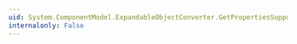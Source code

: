 ```yaml
---
uid: System.ComponentModel.ExpandableObjectConverter.GetPropertiesSupported(System.ComponentModel.ITypeDescriptorContext)
internalonly: False
---
```

